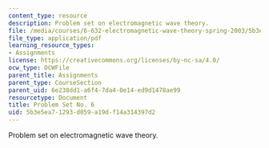 ```yaml
---
content_type: resource
description: Problem set on electromagnetic wave theory.
file: /media/courses/6-632-electromagnetic-wave-theory-spring-2003/5b3e5ea71293d059a19df14a314397d2_ps6.pdf
file_type: application/pdf
learning_resource_types:
- Assignments
license: https://creativecommons.org/licenses/by-nc-sa/4.0/
ocw_type: OCWFile
parent_title: Assignments
parent_type: CourseSection
parent_uid: 6e238dd1-a6f4-7da4-0e14-ed9d1478ae99
resourcetype: Document
title: Problem Set No. 6
uid: 5b3e5ea7-1293-d059-a19d-f14a314397d2
---
```

Problem set on electromagnetic wave theory.